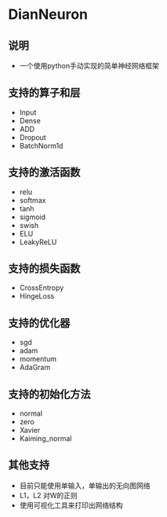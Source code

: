 # DianNeuron

## 说明
* 一个使用python手动实现的简单神经网络框架

## 支持的算子和层

* Input
* Dense
* ADD
* Dropout
* BatchNorm1d

## 支持的激活函数
* relu
* softmax
* tanh
* sigmoid
* swish
* ELU
* LeakyReLU

## 支持的损失函数
* CrossEntropy
* HingeLoss

## 支持的优化器
* sgd
* adam
* momentum
* AdaGram

## 支持的初始化方法
* normal
* zero
* Xavier
* Kaiming_normal

## 其他支持
* 目前只能使用单输入，单输出的无向图网络
* L1，L2 对W的正则
* 使用可视化工具来打印出网络结构
